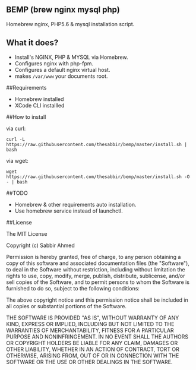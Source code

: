 ## BEMP (brew nginx mysql php)
Homebrew nginx, PHP5.6  & mysql installation script.

## What it does?
* Install's NGINX, PHP & MYSQL via Homebrew.
* Configures nginx with php-fpm.
* Configures a default nginx virtual host.
* makes `/var/www` your documents root.

##Requirements
 * Homebrew installed
 * XCode CLI installled

##How to install

via curl:
```
curl -L https://raw.githubusercontent.com/thesabbir/bemp/master/install.sh | bash
```

via wget:
```
wget https://raw.githubusercontent.com/thesabbir/bemp/master/install.sh -O - | bash
```

##TODO
* Homebrew & other requirements auto installation.
* Use homebrew service instead of launchctl.

##License

The MIT License

Copyright (c) Sabbir Ahmed

Permission is hereby granted, free of charge, to any person obtaining a copy
of this software and associated documentation files (the "Software"), to deal
in the Software without restriction, including without limitation the rights
to use, copy, modify, merge, publish, distribute, sublicense, and/or sell
copies of the Software, and to permit persons to whom the Software is
furnished to do so, subject to the following conditions:

The above copyright notice and this permission notice shall be included in
all copies or substantial portions of the Software.

THE SOFTWARE IS PROVIDED "AS IS", WITHOUT WARRANTY OF ANY KIND, EXPRESS OR
IMPLIED, INCLUDING BUT NOT LIMITED TO THE WARRANTIES OF MERCHANTABILITY,
FITNESS FOR A PARTICULAR PURPOSE AND NONINFRINGEMENT. IN NO EVENT SHALL THE
AUTHORS OR COPYRIGHT HOLDERS BE LIABLE FOR ANY CLAIM, DAMAGES OR OTHER
LIABILITY, WHETHER IN AN ACTION OF CONTRACT, TORT OR OTHERWISE, ARISING FROM,
OUT OF OR IN CONNECTION WITH THE SOFTWARE OR THE USE OR OTHER DEALINGS IN
THE SOFTWARE.
